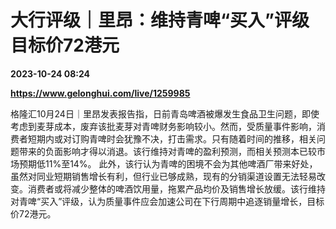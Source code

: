 # 大行评级｜里昂：维持青啤“买入”评级 目标价72港元

**2023-10-24 08:24**

**https://www.gelonghui.com/live/1259985**

格隆汇10月24日｜里昂发表报告指，日前青岛啤酒被爆发生食品卫生问题，即使考虑到麦芽成本，废弃该批麦芽对青啤财务影响较小。然而，受质量事件影响，消费者短期内或对订购青啤时会犹豫不决，打击需求。只有随着时间的推移，相关问题带来的负面影响才得以消退。该行维持对青啤的盈利预测，而相关预测本已较市场预期低11%至14%。 此外，该行认为青啤的困境不会为其他啤酒厂带来好处，虽然对同业短期销售增长有利，但行业已够成熟，现有的分销渠道设置无法轻易改变。消费者或将减少整体的啤酒饮用量，拖累产品均价及销售增长放缓。该行维持对青啤“买入”评级，认为质量事件应会加速公司在下行周期中追逐销量增长，目标价72港元。